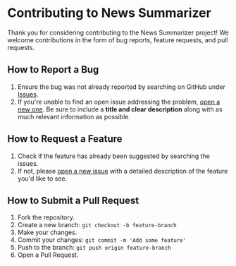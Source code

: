 # Contributing to News Summarizer

Thank you for considering contributing to the News Summarizer project! We welcome contributions in the form of bug reports, feature requests, and pull requests.

## How to Report a Bug

1. Ensure the bug was not already reported by searching on GitHub under [Issues](https://github.com/stanleymay20/news-summarizer/issues).
2. If you're unable to find an open issue addressing the problem, [open a new one](https://github.com/stanleymay20/news-summarizer/issues/new). Be sure to include a **title and clear description** along with as much relevant information as possible.

## How to Request a Feature

1. Check if the feature has already been suggested by searching the issues.
2. If not, please [open a new issue](https://github.com/stanleymay20/news-summarizer/issues/new) with a detailed description of the feature you'd like to see.

## How to Submit a Pull Request

1. Fork the repository.
2. Create a new branch: `git checkout -b feature-branch`
3. Make your changes.
4. Commit your changes: `git commit -m 'Add some feature'`
5. Push to the branch: `git push origin feature-branch`
6. Open a Pull Request.
